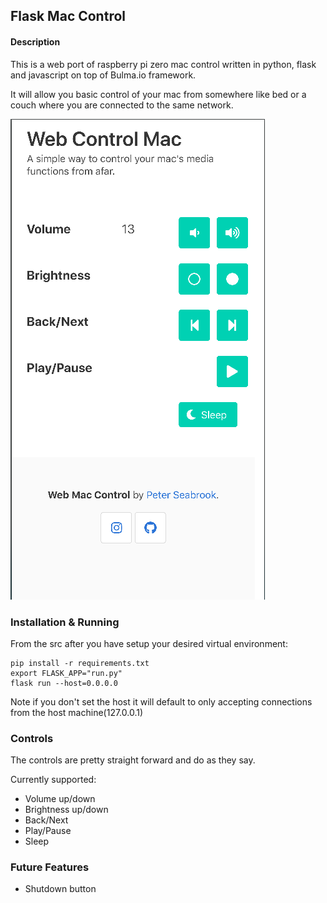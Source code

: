 ## Flask Mac Control

#### Description
This is a web port of raspberry pi zero mac control written in 
python, flask and javascript on top of Bulma.io framework.

It will allow you basic control of your mac from somewhere like bed 
or a couch where you are connected to the same network.


![Screenshot](img/MainScreenshot.png)

### Installation & Running
From the src after you have setup your desired virtual environment:
```
pip install -r requirements.txt
export FLASK_APP="run.py"
flask run --host=0.0.0.0
```
Note if you don't set the host it will default to only accepting 
connections from the host machine(127.0.0.1)

### Controls
The controls are pretty straight forward and do as they say.

Currently supported:
 * Volume up/down
 * Brightness up/down
 * Back/Next
 * Play/Pause
 * Sleep
 
### Future Features
 * Shutdown button